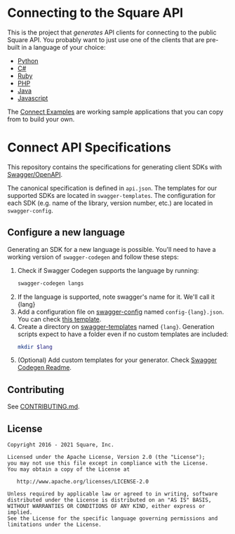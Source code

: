 Connecting to the Square API
============================

This is the project that _generates_ API clients for connecting to the public Square API. You probably want to just use one of the clients that are pre-built in a language of your choice:

* [Python](https://github.com/square/connect-python-sdk)
* [C#](https://github.com/square/connect-csharp-sdk)
* [Ruby](https://github.com/square/connect-ruby-sdk)
* [PHP](https://github.com/square/connect-php-sdk)
* [Java](https://github.com/square/connect-java-sdk)
* [Javascript](https://github.com/square/connect-javascript-sdk)

The [Connect Examples](https://github.com/square/connect-api-examples/tree/master/connect-examples/) are working sample applications that you can copy from to build your own.

Connect API Specifications
=============================

This repository contains the specifications for generating client SDKs with
[Swagger/OpenAPI](http://swagger.io/).

The canonical specification is defined in `api.json`. The templates for our
supported SDKs are located in `swagger-templates`. The configuration for each
SDK (e.g. name of the library, version number, etc.) are located in
`swagger-config`.

Configure a new language
------------------------

Generating an SDK for a new language is possible. You'll need to have a working version of `swagger-codegen` and follow these steps:

1. Check if Swagger Codegen supports the language by running:
    ```bash
    swagger-codegen langs
    ```
2. If the language is supported, note swagger's name for it. We'll call it {lang}
3. Add a configuration file on [swagger-config](swagger-config/) named `config-{lang}.json`. You can check [this template](swagger-config/config-{lang}.json).
4. Create a directory on [swagger-templates](swagger-templates/) named `{lang}`. Generation scripts expect to have a folder even if no custom templates are included:
    ```bash
    mkdir $lang
    ```
5. (Optional) Add custom templates for your generator. Check [Swagger Codegen Readme](https://github.com/swagger-api/swagger-codegen#modifying-the-client-library-format).

Contributing
------------

See [CONTRIBUTING.md](./CONTRIBUTING.md).

License
-------

```
Copyright 2016 - 2021 Square, Inc.

Licensed under the Apache License, Version 2.0 (the "License");
you may not use this file except in compliance with the License.
You may obtain a copy of the License at

   http://www.apache.org/licenses/LICENSE-2.0

Unless required by applicable law or agreed to in writing, software
distributed under the License is distributed on an "AS IS" BASIS,
WITHOUT WARRANTIES OR CONDITIONS OF ANY KIND, either express or implied.
See the License for the specific language governing permissions and
limitations under the License.
```
